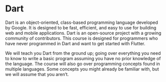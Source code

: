 # Dart 
Dart is an object-oriented, class-based programming language developed by Google. It is designed to be fast, efficient, and easy to use for building web and mobile applications. Dart is an open-source project with a growing community of contributors.
This course is designed for programmers who have never programmed in Dart and want to get started with Flutter.

We will teach you Dart from the ground up; going over everything you need to know to write a basic program assuming you have no prior knowledge of the language. The course will also go over programming concepts found in multiple languages. Some concepts you might already be familiar with, but we will assume that you aren’t.


